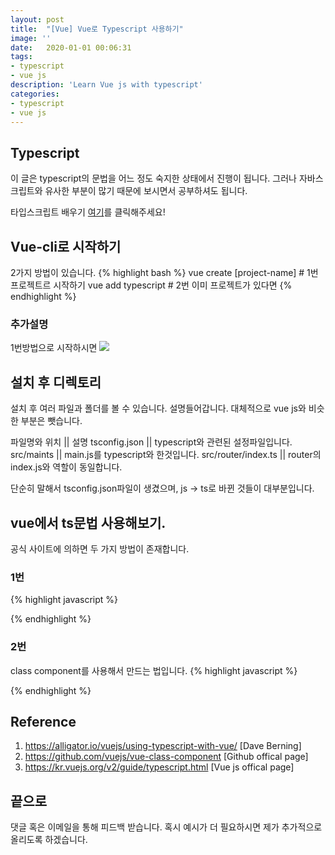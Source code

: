 ```yaml
---
layout: post
title:  "[Vue] Vue로 Typescript 사용하기"
image: ''
date:   2020-01-01 00:06:31
tags:
- typescript
- vue js
description: 'Learn Vue js with typescript'
categories:
- typescript
- vue js
---
```


## Typescript
이 글은 typescript의 문법을 어느 정도 숙지한 상태에서 진행이 됩니다.
그러나 자바스크립트와 유사한 부분이 많기 때문에 보시면서 공부하셔도 됩니다.

타입스크립트 배우기 <a href="https://www.typescriptlang.org/docs/home.html">여기</a>를 클릭해주세요!

## Vue-cli로 시작하기
2가지 방법이 있습니다.
{% highlight bash %}
vue create [project-name] # 1번 프로젝트르 시작하기
vue add typescript # 2번 이미 프로젝트가 있다면
{% endhighlight %}

### 추가설명
1번방법으로 시작하시면
<img src="https://d33wubrfki0l68.cloudfront.net/7c73ee1cfe78f0cf3ddabcef98340c223bd56a8b/87f2d/images/vuejs/using-typescript-with-vue/vue-cli-3.png">

## 설치 후 디렉토리
설치 후 여러 파일과 폴더를 볼 수 있습니다. 설명들어갑니다.
대체적으로 vue js와 비슷한 부분은 뺏습니다.

파일명와 위치 || 설명
tsconfig.json || typescript와 관련된 설정파일입니다.
src/maints || main.js를 typescript와 한것입니다.
src/router/index.ts || router의 index.js와 역할이 동일합니다.

단순히 말해서 tsconfig.json파일이 생겼으며,
js -> ts로 바뀐 것들이 대부분입니다.

## vue에서 ts문법 사용해보기.
공식 사이트에 의하면 두 가지 방법이 존재합니다.

### 1번
{% highlight javascript %}
<template>
  <div>
    {{ result }}
  </div>
</template>

<script lang="ts">
import Vue from 'vue'

export default Vue.extend({
  data() {
    return {
      result: '',
    }
  },
  methods: {
    sayHi(someone: string) {
      this.result = 'hello ' + someone;
    }
  },
  created() {
    this.sayHi('world');
  },
})
</script>
{% endhighlight %}

### 2번
class component를 사용해서 만드는 법입니다.
{% highlight javascript %}
<!-- https://github.com/vuejs/vue-class-component -->
<template>
  <div>
    {{ result }} <br>
    {{ computedResult }}
  </div>
</template>

<script lang="ts">
import Vue from 'vue'
// Prop는 사용하지 않았으나 사용하고싶을시 코멘트확인해주세요
import { Component, Prop } from 'vue-property-decorator';

@Component({
    /*
    1번방법
    props: {
        propMessage: String
    }
    */
    name: 'test2',
})
export default class App extends Vue {
    // 2번 방법 @Prop() private msg!: string;
    // data입니다.
    result = 'name will be in here';

    // method 입니다.
    sayHi(someone: string) {
        this.result = 'Hello ' + someone;
    }

    // Liftcycle중 하나인 created입니다.
    created() {
        this.sayHi('World 2');
    }

    // computed 입니다.
    get computedResult () {
        return 'computed ' + this.result;
    }
}
</script>
{% endhighlight %}

## Reference
1. https://alligator.io/vuejs/using-typescript-with-vue/ [Dave Berning]
2. https://github.com/vuejs/vue-class-component [Github offical page]
3. https://kr.vuejs.org/v2/guide/typescript.html [Vue js offical page]

## 끝으로
댓글 혹은 이메일을 통해 피드백 받습니다. 혹시 예시가 더 필요하시면 제가 추가적으로 올리도록 하겠습니다.
